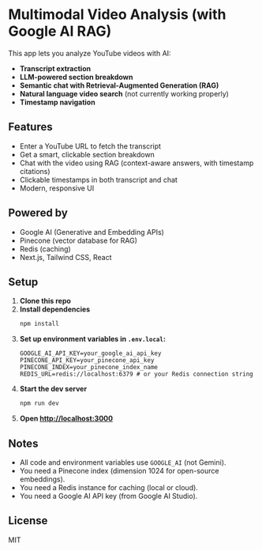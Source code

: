 # Multimodal Video Analysis (with Google AI RAG)

This app lets you analyze YouTube videos with AI:

- **Transcript extraction**
- **LLM-powered section breakdown**
- **Semantic chat with Retrieval-Augmented Generation (RAG)**
- **Natural language video search** (not currently working properly)
- **Timestamp navigation**

## Features

- Enter a YouTube URL to fetch the transcript
- Get a smart, clickable section breakdown
- Chat with the video using RAG (context-aware answers, with timestamp citations)
- Clickable timestamps in both transcript and chat
- Modern, responsive UI

## Powered by

- Google AI (Generative and Embedding APIs)
- Pinecone (vector database for RAG)
- Redis (caching)
- Next.js, Tailwind CSS, React

## Setup

1. **Clone this repo**
2. **Install dependencies**
   ```bash
   npm install
   ```
3. **Set up environment variables in `.env.local`:**
   ```env
   GOOGLE_AI_API_KEY=your_google_ai_api_key
   PINECONE_API_KEY=your_pinecone_api_key
   PINECONE_INDEX=your_pinecone_index_name
   REDIS_URL=redis://localhost:6379 # or your Redis connection string
   ```
4. **Start the dev server**
   ```bash
   npm run dev
   ```
5. **Open [http://localhost:3000](http://localhost:3000)**

## Notes

- All code and environment variables use `GOOGLE_AI` (not Gemini).
- You need a Pinecone index (dimension 1024 for open-source embeddings).
- You need a Redis instance for caching (local or cloud).
- You need a Google AI API key (from Google AI Studio).

## License

MIT
